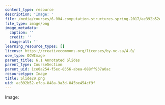 ```yaml
---
content_type: resource
description: 'Image: '
file: /media/courses/6-004-computation-structures-spring-2017/ae392b52efca848a9a3d845be454cf9f_Slide29.png
file_type: image/png
image_metadata:
  caption: ''
  credit: ''
  image-alt: ''
learning_resource_types: []
license: https://creativecommons.org/licenses/by-nc-sa/4.0/
ocw_type: OCWImage
parent_title: 6.1 Annotated Slides
parent_type: CourseSection
parent_uid: 1ce0a254-f5ec-8356-abea-088ff937a0ac
resourcetype: Image
title: Slide29.png
uid: ae392b52-efca-848a-9a3d-845be454cf9f
---
```

Image: 
